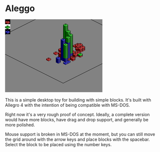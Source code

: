 # Aleggo

![Rough screenshot of an early version.](screenshot.png)

This is a simple desktop toy for building with simple blocks. It's built with Allegro 4 with the intention of being compatible with MS-DOS.

Right now it's a very rough proof of concept. Ideally, a complete version would have more blocks, have drag and drop support, and generally be more polished.

Mouse support is broken in MS-DOS at the moment, but you can still move the grid around with the arrow keys and place blocks with the spacebar. Select the block to be placed using the number keys.

